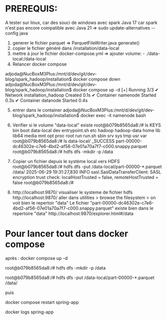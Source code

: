 # PREREQUIS: 
  A tester sur linux, car des souci de windows avec spark
  Java 17 car spark n'est pas encore compatible avec Java 21 => sudo update-alternatives --config java


1. generer le fichier parquet => ParquetFileWriter.java generate()
2. copier le fichier généré dans /installation/data-local
3. mettre à jour le fichier docker-compose.yml => ajouter  volume: - ./data-local:/data-local
4. Relancer docker compose


adjoda@NucBoxM3Plus:/mnt/d/dev/git/dev-blog/spark_hadoop/installation$ docker compose down
adjoda@NucBoxM3Plus:/mnt/d/dev/git/dev-blog/spark_hadoop/installation$ docker compose up -d
[+] Running 3/3
✔ Network installation_hadoop  Created                                                                                                                                                0.1s
✔ Container namenode           Started                                                                                                                                                0.3s
✔ Container datanode           Started                                                                                                                                                0.4s


5.  entrer dans le container
adjoda@NucBoxM3Plus:/mnt/d/dev/git/dev-blog/spark_hadoop/installation$ docker exec -it namenode bash
6. Verifier si le volume "data-local" existe
root@b079b8565da8:/# ls
KEYS  bin  boot  data-local  dev  entrypoint.sh  etc  hadoop  hadoop-data  home  lib  lib64  media  mnt  opt  proc  root  run  run.sh  sbin  srv  sys  tmp  usr  var
root@b079b8565da8:/# ls data-local/
_SUCCESS  part-00000-dc46302e-c7e6-4bd2-af56-07e01a70a7f7-c000.snappy.parquet
root@b079b8565da8:/# hdfs dfs -mkdir -p /data
7. 	Copier un fichier depuis le système local vers HDFS
root@b079b8565da8:/# hdfs dfs -put /data-local/part-00000-*.parquet /data/
2025-06-29 19:31:27,830 INFO sasl.SaslDataTransferClient: SASL encryption trust check: localHostTrusted = false, remoteHostTrusted = false
root@b079b8565da8:/#

8. http://localhost:9870/ visualiser le systeme de fichier hdfs
   http://localhost:9870/ aller dans utilities > browse the filesystem > on voit bien le repertoir "data"
   Le fichier "part-00000-dc46302e-c7e6-4bd2-af56-07e01a70a7f7-c000.snappy.parquet" existe bien dans le repertoire "data"
   http://localhost:9870/explorer.html#/data



# Pour lancer tout dans docker compose

après : docker compose up -d

root@b079b8565da8:/# hdfs dfs -mkdir -p /data

root@b079b8565da8:/# hdfs dfs -put /data-local/part-00000-*.parquet /data/

puis 

docker compose restart spring-app

docker logs spring-app
